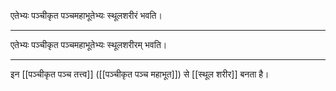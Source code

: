 एतेभ्यः पञ्चीकृत पञ्चमहाभूतेभ्यः स्थूलशरीरं भवति।

---

एतेभ्यः पञ्चीकृत पञ्चमहाभूतेभ्यः स्थूलशरीरम् भवति।

---

इन [[पञ्चीकृत पञ्च तत्त्व]] ([[पञ्चीकृत पञ्च महाभूत]]) से [[स्थूल शरीर]] बनता है।